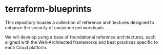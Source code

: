 # terraform-blueprints

This repository houses a collection of reference architectures designed to enhance the security of containerized workloads.

We will develop using a base of foundational reference architectures, each aligned with the Well-Architected frameworks and best practices specific to each Cloud platform.
